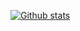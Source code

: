 <a href="#">![Github stats](https://github-readme-stats.vercel.app/api?username=radio-yugoslavia&theme=dark&count_private=true&hide_border=true&line_height=28)</a>
